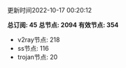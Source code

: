 更新时间2022-10-17 00:20:12

**总订阅: 45**
**总节点: 2094**
**有效节点: 354**
- v2ray节点: 218
- ss节点: 116
- trojan节点: 20
